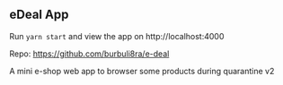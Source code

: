 ## eDeal App

Run `yarn start` and view the app on http://localhost:4000

Repo: https://github.com/burbuli8ra/e-deal

A mini e-shop web app to browser some products during quarantine v2